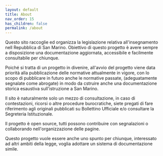 ```yaml
---
layout: default
title: About
nav_order: 15
has_children: false
permalink: /about
---
```


Questo sito raccoglie ed organizza la legislazione relativa all'insegnamento nell Repubblica di San Marino.
Obiettivo di questo progetto è avere sempre a disposizione una documentazione aggiornata, accessibile e facilmente consultabile per chiunque.

Poiché si tratta di un progetto in divenire, all'avvio del progetto viene data priorità alla pubblicazione delle normative attualmente in vigore, con lo scopo di pubblicare in futuro anche le normative passate, (adeguatamente segnalate come abrogate) in modo da cstruire anche una documentazione storica esaustiva sull'istruzione a San Marino.

Il sito è naturalmente solo un mezzo di consultazione, in caso di contestazioni, ricorsi o altre procedure burocratiche, siete pregati di fare riferimento agli originali pubblicati su Bollettino Ufficiale e/o consultare la Segreteria Istituzionale.

Il progetto è open source, tutti possono contribuire con segnalazioni o collaborando nell'organizzazione delle pagine.

Questo progetto vuole essere anche uno spunto per chiunque, interessato ad altri ambiti della legge, voglia adottare un sistema di documentazione simile.
